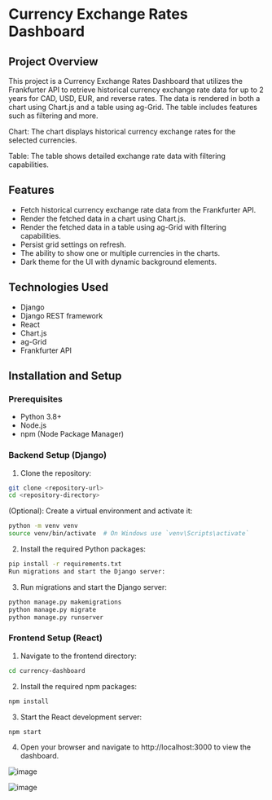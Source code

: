 # Currency Exchange Rates Dashboard

## Project Overview

This project is a Currency Exchange Rates Dashboard that utilizes the Frankfurter API to retrieve historical currency exchange rate data for up to 2 years for CAD, USD, EUR, and reverse rates. The data is rendered in both a chart using Chart.js and a table using ag-Grid. The table includes features such as filtering and more.

Chart: The chart displays historical currency exchange rates for the selected currencies.

Table: The table shows detailed exchange rate data with filtering capabilities. 

## Features

- Fetch historical currency exchange rate data from the Frankfurter API.
- Render the fetched data in a chart using Chart.js.
- Render the fetched data in a table using ag-Grid with filtering capabilities.
- Persist grid settings on refresh.
- The ability to show one or multiple currencies in the charts.
- Dark theme for the UI with dynamic background elements.

## Technologies Used

- Django
- Django REST framework
- React
- Chart.js
- ag-Grid
- Frankfurter API

## Installation and Setup

### Prerequisites

- Python 3.8+
- Node.js
- npm (Node Package Manager)

### Backend Setup (Django)

1. Clone the repository:
```bash
git clone <repository-url>
cd <repository-directory>
``` 
(Optional): Create a virtual environment and activate it:

   ```bash
   python -m venv venv
   source venv/bin/activate  # On Windows use `venv\Scripts\activate` 
   ```
2. Install the required Python packages:

```bash
pip install -r requirements.txt
Run migrations and start the Django server:
```
3. Run migrations and start the Django server:
```bash
python manage.py makemigrations
python manage.py migrate
python manage.py runserver
```
### Frontend Setup (React)
1. Navigate to the frontend directory:

```bash
cd currency-dashboard
```
2. Install the required npm packages:

```bash
npm install
```
3. Start the React development server:

```bash
npm start
```

4. Open your browser and navigate to http://localhost:3000 to view the dashboard.

![image](https://github.com/HamzaIqbal22/Currency_Dashboard-/assets/81776951/6fd1bf0c-976d-44a6-9950-cb8d65afd94b)

![image](https://github.com/HamzaIqbal22/Currency_Dashboard-/assets/81776951/977ed809-fcb4-4c12-a10f-dcabcba5e033)


